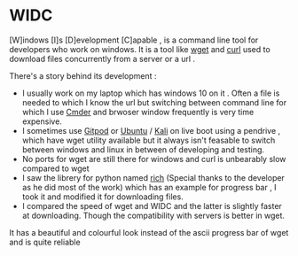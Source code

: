 # WIDC
[W]indows [I]s [D]evelopment [C]apable , is a command line tool for developers who work on windows.
It is a tool like [wget](https://www.gnu.org/software/wget/) and [curl](https://curl.se/) used to download files concurrently from a server or a url . 

There's a story behind its development : 
 - I usually work on my laptop which has windows 10 on it . Often a file is needed to which I know the url but switching between command line for which I use [Cmder](https://cmder.net/) and brwoser window frequently is very time expensive.
  - I sometimes use [Gitpod](https://gitpod.io/) or [Ubuntu](https://ubuntu.com/) / [Kali](https://www.kali.org/) on live boot using a pendrive , which have wget utility available but it always isn't feasable to switch between windows and linux in between of developing and testing.
  - No ports for wget are still there for windows and curl is unbearably slow compared to wget
  - I saw the librery for python named [rich](https://github.com/willmcgugan/rich) (Special thanks to the developer as he did most of the work) which has an example for progress bar , I took it and modified it for downloading files.
  - I compared the speed of wget and WIDC and the latter is slightly faster at downloading. Though the compatibility with servers is better in wget.
 
It has a beautiful and colourful look instead of the ascii progress bar of wget and is quite reliable
